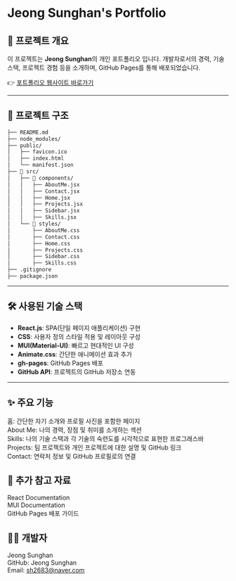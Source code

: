 # Jeong Sunghan's Portfolio

## 📝 프로젝트 개요
이 프로젝트는 **Jeong Sunghan**의 개인 포트폴리오 입니다.
개발자로서의 경력, 기술 스택, 프로젝트 경험 등을 소개하며, GitHub Pages를 통해 배포되었습니다.

👉 [포트폴리오 웹사이트 바로가기](https://jeongsunghan.github.io/)

---

## 📂 프로젝트 구조
```bash
├── README.md
├── node_modules/
├── public/
│   ├── favicon.ico
│   ├── index.html
│   └── manifest.json
├── 📂 src/
│   ├── 📂 components/
│   │   ├── AboutMe.jsx
│   │   ├── Contact.jsx
│   │   ├── Home.jsx
│   │   ├── Projects.jsx
│   │   ├── Sidebar.jsx
│   │   ├── Skills.jsx
│   └── 📂 styles/
│       ├── AboutMe.css
│       ├── Contact.css
│       ├── Home.css
│       ├── Projects.css
│       ├── Sidebar.css
│       ├── Skills.css
├── .gitignore
├── package.json
```


---

## 🛠️ 사용된 기술 스택
- **React.js**: SPA(단일 페이지 애플리케이션) 구현
- **CSS**: 사용자 정의 스타일 적용 및 레이아웃 구성
- **MUI(Material-UI)**: 빠르고 현대적인 UI 구성
- **Animate.css**: 간단한 애니메이션 효과 추가
- **gh-pages**: GitHub Pages 배포
- **GitHub API**: 프로젝트의 GitHub 저장소 연동

---

## ✨ 주요 기능
홈: 간단한 자기 소개와 프로필 사진을 포함한 페이지 <br/>
About Me: 나의 경력, 장점 및 취미를 소개하는 섹션 <br/> 
Skills: 나의 기술 스택과 각 기술의 숙련도를 시각적으로 표현한 프로그래스바 <br/>
Projects: 팀 프로젝트와 개인 프로젝트에 대한 설명 및 GitHub 링크 <br/>
Contact: 연락처 정보 및 GitHub 프로필로의 연결 <br/>

## 🔗 추가 참고 자료
React Documentation <br/>
MUI Documentation <br/>
GitHub Pages 배포 가이드 <br/>

## 👨‍💻 개발자
Jeong Sunghan<br/>
GitHub: Jeong Sunghan<br/>
Email: sh2683@naver.com<br/>
